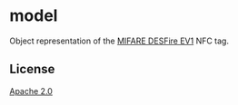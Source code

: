 # model
Object representation of the [MIFARE DESFire EV1] NFC tag. 

## License
[Apache 2.0]

[Apache 2.0]: 			http://www.apache.org/licenses/LICENSE-2.0.html
[MIFARE DESFire EV1]:   https://en.wikipedia.org/wiki/MIFARE#MIFARE_DESFire_EV1_(previously_called_DESFire8)


